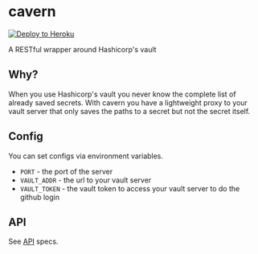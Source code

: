 # cavern

[![Deploy to Heroku](https://www.herokucdn.com/deploy/button.png)](https://heroku.com/deploy)

A RESTful wrapper around Hashicorp's vault

## Why?
When you use Hashicorp's vault you never know the complete list of already saved
secrets. With cavern you have a lightweight proxy to your vault server that only saves
the paths to a secret but not the secret itself.


## Config

You can set configs via environment variables.

* `PORT` - the port of the server
* `VAULT_ADDR` - the url to your vault server
* `VAULT_TOKEN` - the vault token to access your vault server to do the github login


## API

See [API] specs.



[API]: https://github.com/kr1sp1n/node-vault/blob/master/API.md
